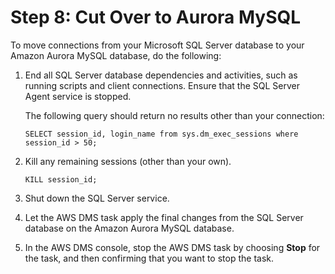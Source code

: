 # Step 8: Cut Over to Aurora MySQL<a name="chap-sqlserver2aurora.steps.cutover"></a>

To move connections from your Microsoft SQL Server database to your Amazon Aurora MySQL database, do the following:

1. End all SQL Server database dependencies and activities, such as running scripts and client connections\. Ensure that the SQL Server Agent service is stopped\.

   The following query should return no results other than your connection:

   ```
   SELECT session_id, login_name from sys.dm_exec_sessions where session_id > 50;
   ```

1. Kill any remaining sessions \(other than your own\)\.

   ```
   KILL session_id;
   ```

1. Shut down the SQL Server service\.

1. Let the AWS DMS task apply the final changes from the SQL Server database on the Amazon Aurora MySQL database\.

1. In the AWS DMS console, stop the AWS DMS task by choosing **Stop** for the task, and then confirming that you want to stop the task\.